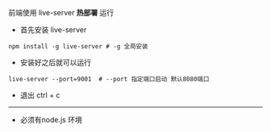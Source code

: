 前端使用 live-server **热部署** 运行
 * 首先安装 live-server
 ```shell script
 npm install -g live-server # -g 全局安装 
```
   
    
 * 安装好之后就可以运行
```shell script
live-server --port=9001  # --port 指定端口启动 默认8080端口
```
  * 退出 ctrl + c
  
***
* 必须有node.js 环境 